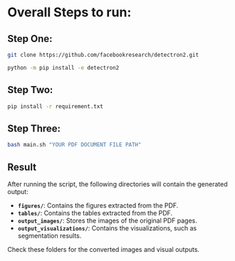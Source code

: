 # Overall Steps to run:

## Step One:

```bash
git clone https://github.com/facebookresearch/detectron2.git

python -m pip install -e detectron2
```

## Step Two:

```bash
pip install -r requirement.txt
```

## Step Three:

```bash
bash main.sh "YOUR PDF DOCUMENT FILE PATH"
```

## Result

After running the script, the following directories will contain the generated output:

- **`figures/`**: Contains the figures extracted from the PDF.
- **`tables/`**: Contains the tables extracted from the PDF.
- **`output_images/`**: Stores the images of the original PDF pages.
- **`output_visualizations/`**: Contains the visualizations, such as segmentation results.

Check these folders for the converted images and visual outputs.

